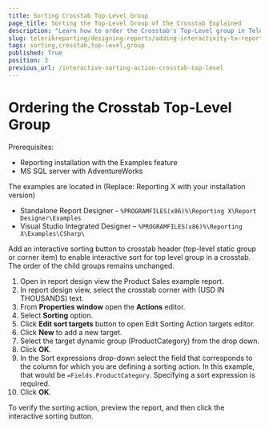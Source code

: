```yaml
---
title: Sorting Crosstab Top-Level Group
page_title: Sorting the Top-Level Group of the Crosstab Explained
description: "Learn how to order the Crosstab's Top-Level group in Telerik Reporting through the Sorting Action."
slug: telerikreporting/designing-reports/adding-interactivity-to-reports/actions/sorting-action/sorting-crosstab-top-level-group
tags: sorting,crosstab,top-level,group
published: True
position: 3
previous_url: /interactive-sorting-action-crosstab-top-level
---
```


# Ordering the Crosstab Top-Level Group

Prerequisites:

* Reporting installation with the Examples feature
* MS SQL server with AdventureWorks

The examples are located in (Replace: Reporting X with your installation version)

* Standalone Report Designer - `%PROGRAMFILES(x86)%\Reporting X\Report Designer\Examples`
* Visual Studio Integrated Designer – `%PROGRAMFILES(x86)%\Reporting X\Examples\CSharp\`

Add an interactive sorting button to crosstab header (top-level static group or corner item) to enable interactive sort for top level group in a crosstab. The order of the child groups remains unchanged.

1. Open in report design view the Product Sales example report.
1. In report design view, select the crosstab corner with (USD IN THOUSANDS) text.
1. From __Properties window__ open the __Actions__ editor.
1. Select __Sorting__ option.
1. Click __Edit sort targets__ button to open Edit Sorting Action targets editor.
1. Click __New__ to add a new target.
1. Select the target dynamic group (ProductCategory) from the drop down.
1. Click __OK__.
1. In the Sort expressions drop-down select the field that corresponds to the column for which you are defining a sorting action. In this example, that would be `=Fields.ProductCategory`. Specifying a sort expression is required.
1. Click __OK__.

To verify the sorting action, preview the report, and then click the interactive sorting button.
